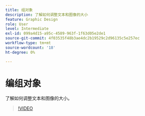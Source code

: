 ```yaml
---
title: 组对象
description: 了解如何调整文本和图像的大小
feature: Graphic Design
role: User
level: Intermediate
exl-id: 099a4d15-a95c-4589-963f-1f63d05e2de1
source-git-commit: 4f03535f48b3ae4dc2b19529c2d96135c5e257ec
workflow-type: tm+mt
source-wordcount: '18'
ht-degree: 0%

---
```


# 编组对象

了解如何调整文本和图像的大小。

>[!VIDEO](https://video.tv.adobe.com/v/3420212?quality=12&learn=on&hidetitle=true)
